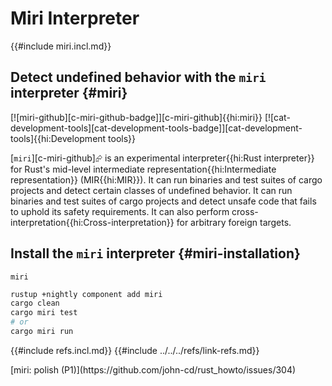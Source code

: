 # Miri Interpreter

{{#include miri.incl.md}}

## Detect undefined behavior with the `miri` interpreter {#miri}

[![miri-github][c-miri-github-badge]][c-miri-github]{{hi:miri}} [![cat-development-tools][cat-development-tools-badge]][cat-development-tools]{{hi:Development tools}}

[`miri`][c-miri-github]⮳ is an experimental interpreter{{hi:Rust interpreter}} for Rust's mid-level intermediate representation{{hi:Intermediate representation}} (MIR{{hi:MIR}}). It can run binaries and test suites of cargo projects and detect certain classes of undefined behavior. It can run binaries and test suites of cargo projects and detect unsafe code that fails to uphold its safety requirements. It can also perform cross-interpretation{{hi:Cross-interpretation}} for arbitrary foreign targets.

## Install the `miri` interpreter {#miri-installation}

`miri`

```bash
rustup +nightly component add miri
cargo clean
cargo miri test
# or
cargo miri run
```

{{#include refs.incl.md}}
{{#include ../../../refs/link-refs.md}}

<div class="hidden">
[miri: polish (P1)](https://github.com/john-cd/rust_howto/issues/304)
</div>
